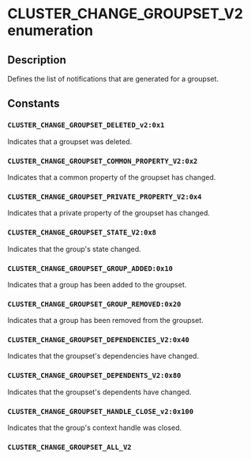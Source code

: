 # CLUSTER_CHANGE_GROUPSET_V2 enumeration

## Description

Defines the list of notifications that are generated for a groupset.

## Constants

### `CLUSTER_CHANGE_GROUPSET_DELETED_v2:0x1`

Indicates that a groupset was deleted.

### `CLUSTER_CHANGE_GROUPSET_COMMON_PROPERTY_V2:0x2`

Indicates that a common property of the groupset has changed.

### `CLUSTER_CHANGE_GROUPSET_PRIVATE_PROPERTY_V2:0x4`

Indicates that a private property of the groupset has changed.

### `CLUSTER_CHANGE_GROUPSET_STATE_V2:0x8`

Indicates that the group's state changed.

### `CLUSTER_CHANGE_GROUPSET_GROUP_ADDED:0x10`

Indicates that a group has been added to the groupset.

### `CLUSTER_CHANGE_GROUPSET_GROUP_REMOVED:0x20`

Indicates that a group has been removed from the groupset.

### `CLUSTER_CHANGE_GROUPSET_DEPENDENCIES_V2:0x40`

Indicates that the groupset's dependencies have changed.

### `CLUSTER_CHANGE_GROUPSET_DEPENDENTS_V2:0x80`

Indicates that the groupset's dependents have changed.

### `CLUSTER_CHANGE_GROUPSET_HANDLE_CLOSE_v2:0x100`

Indicates that the group's context handle was closed.

### `CLUSTER_CHANGE_GROUPSET_ALL_V2`